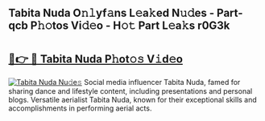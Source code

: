 ## Tabita Nuda O𝚗𝚕yf𝚊ns L𝚎a𝚔ed N𝚞𝚍es - Part-qcb P𝚑𝚘tos Vi𝚍𝚎o - H𝚘𝚝 Part L𝚎a𝚔s r0G3k

# <h2><a href="http://kfctvim.oniu.top/?m=Tabita+Nuda">🔗👉 🔴 Tabita Nuda P𝚑ot𝚘𝚜 V𝚒d𝚎o</a></h2>

[![Tabita Nuda Nu𝚍e𝚜](https://i.imgur.com/0qMVB7G.gif)](http://kfctvim.oniu.top/?m=Tabita+Nuda)
Social media influencer Tabita Nuda, famed for sharing dance and lifestyle content, including presentations and personal blogs. Versatile aerialist Tabita Nuda, known for their exceptional skills and accomplishments in performing aerial acts.  
